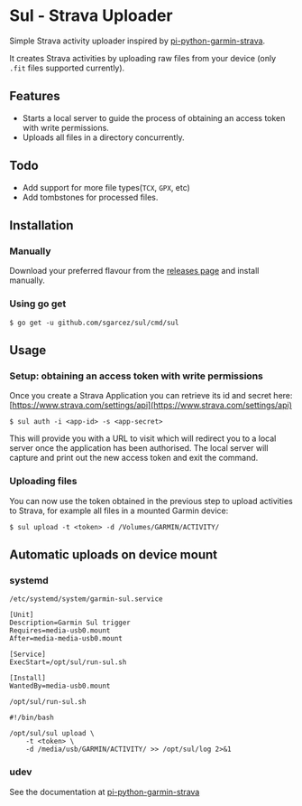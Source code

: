 # Sul - Strava Uploader

Simple Strava activity uploader inspired by [pi-python-garmin-strava](https://github.com/thegingerbloke/pi-python-garmin-strava).

It creates Strava activities by uploading raw files from your device (only `.fit` files supported currently).

## Features

- Starts a local server to guide the process of obtaining an access token with write permissions.
- Uploads all files in a directory concurrently.

## Todo

- Add support for more file types(`TCX`, `GPX`, etc)
- Add tombstones for processed files.

## Installation

### Manually

Download your preferred flavour from the [releases page](https://github.com/sgarcez/sul/releases) and install manually.

### Using go get

```
$ go get -u github.com/sgarcez/sul/cmd/sul
```

## Usage

### Setup: obtaining an access token with write permissions

Once you create a Strava Application you can retrieve its id and secret here: [https://www.strava.com/settings/api](https://www.strava.com/settings/api)

```
$ sul auth -i <app-id> -s <app-secret>
```

This will provide you with a URL to visit which will redirect you to a local server once the application has been authorised. The local server will capture and print out the new access token and exit the command.

### Uploading files

You can now use the token obtained in the previous step to upload activities to Strava, for example all files in a mounted Garmin device:

```
$ sul upload -t <token> -d /Volumes/GARMIN/ACTIVITY/
```

## Automatic uploads on device mount

### systemd

`/etc/systemd/system/garmin-sul.service`

```
[Unit]
Description=Garmin Sul trigger
Requires=media-usb0.mount
After=media-media-usb0.mount

[Service]
ExecStart=/opt/sul/run-sul.sh

[Install]
WantedBy=media-usb0.mount
```

`/opt/sul/run-sul.sh`

```
#!/bin/bash

/opt/sul/sul upload \
    -t <token> \
    -d /media/usb/GARMIN/ACTIVITY/ >> /opt/sul/log 2>&1
```

### udev
  See the documentation at [pi-python-garmin-strava](https://github.com/thegingerbloke/pi-python-garmin-strava)

